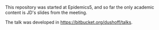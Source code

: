 This repository was started at Epidemics5, and so far the only academic content is JD's slides from the meeting.

The talk was developed in https://bitbucket.org/dushoff/talks.
